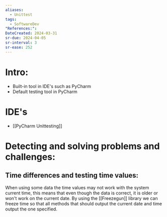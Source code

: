 ```yaml
---
aliases:
  - Unittest
tags:
  - SoftwareDev
"References:": 
DateCreated: 2024-03-31
sr-due: 2024-04-05
sr-interval: 3
sr-ease: 252
---
```

# Intro: 
+ Built-in tool in IDE's such as PyCharm
+ Default testing tool in PyCharm

# IDE's
+ [[PyCharm Unittesting]]

# Detecting and solving problems and challenges: 
## Time differences and testing time values: 
When using some data the time values may not work with the system current time, this means that even though the data is correct, it is older or won't work on the current date. 
By using the [[Freezegun]] library we can freeze time so that all methods that should output the current date and time output the one specified.